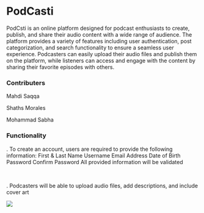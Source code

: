 # PodCasti

PodCsti  is an online platform designed for podcast enthusiasts to create, publish,
and share their audio content with a wide range of audience. The platform provides a
variety of features including user authentication, post categorization, and search
functionality to ensure a seamless user experience. Podcasters can easily upload their
audio files and publish them on the platform, while listeners can access and engage
with the content by sharing their favorite episodes with others.

### Contributers

Mahdi Saqqa

Shaths Morales

Mohammad Sabha

### Functionality

. To create an account, users are required to provide the following information:
First & Last Name
Username
Email Address
Date of Birth
Password
Confirm Password
All provided information will be validated

<div>
<img src="">
<img src="">
</div>

. Podcasters will be able to upload audio files, add descriptions, and include cover
art

<img src="[Uploading Screen_Shot_2023-04-06_at_03.29.35.png](https://user-images.githubusercontent.com/124319017/230325153-f351e3ff-c3fa-4460-bbc3-3579d11e9bcc.png)">



